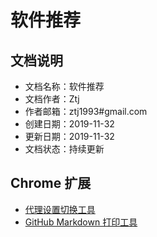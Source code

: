 # 软件推荐

## 文档说明
- 文档名称：软件推荐
- 文档作者：Ztj
- 作者邮箱：ztj1993#gmail.com
- 创建日期：2019-11-32
- 更新日期：2019-11-32
- 文档状态：持续更新

## Chrome 扩展
- [代理设置切换工具](https://github.com/FelisCatus/SwitchyOmega)
- [GitHub Markdown 打印工具](https://github.com/jerry1100/github-markdown-printer)
